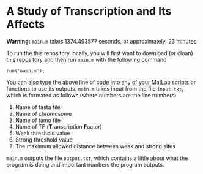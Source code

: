 # A Study of Transcription and Its Affects

**Warning:** `main.m` takes 1374.493577 seconds, or approximately, 23 minutes

To run the this repository locally, you will first want to download (or cloan) this repository and then run `main.m` with the following command

```
run('main.m');
```

You can also type the above line of code into any of your MatLab scripts or functions to use its outputs. `main.m` takes input from the file `input.txt`, which is formated as follows (where numbers are the line numbers)

1. Name of fasta file
2. Name of chromosome
3. Name of tamo file
4. Name of TF (**T**ranscription **F**actor)
5. Weak threshold value
6. Strong threshold value
7. The maximum allowed distance between weak and strong sites

`main.m` outputs the file `output.txt`, which contains a little about what the program is doing and important numbers the program outputs.

